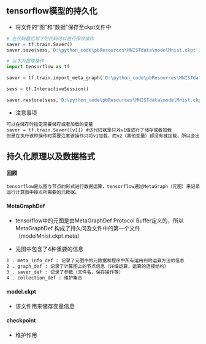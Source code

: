 ## tensorflow模型的持久化

* 将文件的“图”和“数据”保存至ckpt文件中

```python
# 在代码最后写下列代码可以进行保存操作
saver = tf.train.Saver()
saver.save(sess,'D:\python_code\pbResources\MNISTdata\modelMnist.ckpt')
```

```python
# 以下为提取操作
import tensorflow as tf

saver = tf.train.import_meta_graph('D:\python_code\pbResources\MNISTdata\modelMnist.ckpt.meta')

sess = tf.InteractiveSession()

saver.restore(sess,'D:\python_code\pbResources\MNISTdata\modelMnist.ckpt.index')

```
* 注意事项

```txt
可以在储存时指定需要储存或者加载的变量
saver = tf.train.Saver([v1]) #该代码就是只对v1值进行了储存或者加载
但是在执行该种操作时需要注意该操作只将v1加载，而v2（其他变量）却没有被加载，所以会出现变量错误的报错
```
## 持久化原理以及数据格式

#### 回顾

```txt
tensorflow是以图与节点的形式进行数据运算，tensorflow通过MetaGraph（元图）来记录计算图中的节点信息以及
运行计算图中接点所需要的元数据。
```

#### MetaGraphDef 

* tensorflow中的元图是由MetaGraphDef Protocol Buffer定义的，所以 MetaGraphDef 构成了持久问及文件中的第一个文件（modelMnist.ckpt.meta）

* 元图中包含了4种重要的信息

```txt
1 . meta_info_def : 记录了元图中的元数据和程序中所有运用到的运算方法的信息
2 . graph_def : 记录了计算图上的节点信息（详细运算，运算的连接结构）
3 . saver_def : 记录了参数（文件名，保存操作等）
4 . collection_def : 维护集合
```

#### model.ckpt

* 该文件用来储存变量信息

#### checkpoint 

* 维护作用
